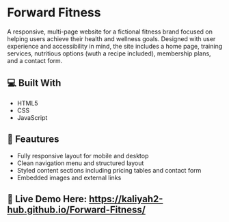 # Forward Fitness

A responsive, multi-page website for a fictional fitness brand focused on helping users achieve their health and wellness goals. Designed with user experience and accessibility in mind, the site includes a home page, training services, nutritious options (wuth a recipe included), membership plans, and a contact form. 

##  💻 Built With
- HTML5
- CSS
- JavaScript

##  🌟 Feautures 
- Fully responsive layout for mobile and desktop
- Clean navigation menu and structured layout
- Styled content sections including pricing tables and contact form
- Embedded images and external links

##  📍 Live Demo Here: https://kaliyah2-hub.github.io/Forward-Fitness/
